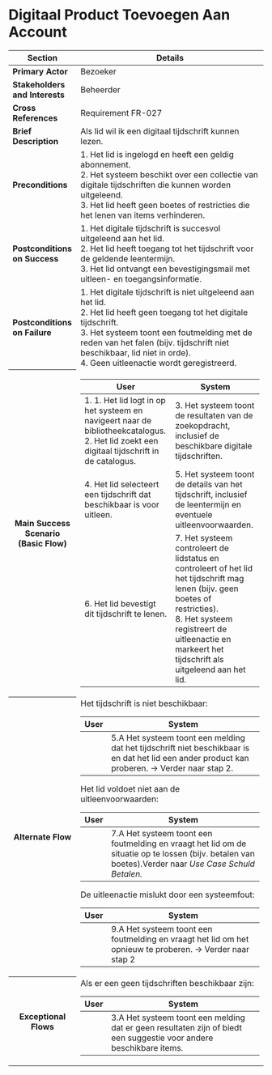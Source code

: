 # Digitaal Product Toevoegen Aan Account
<table>
    <thead>
        <tr>
            <th><strong>Section</strong></th>
            <th><strong>Details</strong></th>
        </tr>
    </thead>
    <tbody>
        <tr>
            <td><strong>Primary Actor</strong></td>
            <td>Bezoeker</td>
        </tr>
        <tr>
            <td><strong>Stakeholders and Interests</strong></td>
            <td>Beheerder</td>
        </tr>
        <tr>
            <td><strong>Cross References</strong></td>
            <td>Requirement FR-027</td>
        </tr>
        <tr>
            <td><strong>Brief Description</strong></td>
            <td>Als lid wil ik een digitaal tijdschrift kunnen lezen.</td>
        </tr>
        <tr>
            <td><strong>Preconditions</strong></td>
            <td>1. Het lid is ingelogd en heeft een geldig abonnement.<br>2. Het systeem beschikt over een collectie van digitale tijdschriften die kunnen worden uitgeleend.<br>3. Het lid heeft geen boetes of restricties die het lenen van items verhinderen.</td>
        </tr>
        <tr>
            <td><strong>Postconditions on Success</strong></td>
            <td>1. Het digitale tijdschrift is succesvol uitgeleend aan het lid.<br>2. Het lid heeft toegang tot het tijdschrift voor de geldende leentermijn.<br>3. Het lid ontvangt een bevestigingsmail met uitleen- en toegangsinformatie.</td>
        </tr>
        <tr>
            <td><strong>Postconditions on Failure</strong></td>
            <td>1. Het digitale tijdschrift is niet uitgeleend aan het lid.<br>2. Het lid heeft geen toegang tot het digitale tijdschrift.<br>3. Het systeem toont een foutmelding met de reden van het falen (bijv. tijdschrift niet beschikbaar, lid niet in orde).<br>4. Geen uitleenactie wordt geregistreerd.</td>
        </tr>
        <tr>
            <th scope="row">Main Success Scenario (Basic Flow)</th>
            <td>
                <table>
                    <thead>
                        <tr>
                            <th scope="col">User</th>
                            <th scope="col">System</th>
                        </tr>
                    </thead>
                    <tbody>
                        <tr>
                            <td>
                                1. 1. Het lid logt in op het systeem en navigeert naar de bibliotheekcatalogus.<br>
                               2. Het lid zoekt een digitaal tijdschrift in de catalogus.<br> </td>
                            <td>
                                3. Het systeem toont de resultaten van de zoekopdracht, inclusief de beschikbare digitale tijdschriften. </td>
							<tr>
                                <td>
                                4. Het lid selecteert een tijdschrift dat beschikbaar is voor uitleen. </td>
                                <td>
                                5. Het systeem toont de details van het tijdschrift, inclusief de leentermijn en eventuele uitleenvoorwaarden.</td>
                            </tr>
                            <tr>
                                <td>
                                6. Het lid bevestigt dit tijdschrift te lenen.<br> </td>
                            <td>
                                7.  Het systeem controleert de lidstatus en controleert of het lid het tijdschrift mag lenen (bijv. geen boetes of restricties).<br> 
                                8. Het systeem registreert de uitleenactie en markeert het tijdschrift als uitgeleend aan het lid.</td>
                            </tr>
                        </tbody>
                    </table>
                </td>
            </tr>
 <tr>
            <th scope="row">Alternate Flow</th>
            <td>
                <div>Het tijdschrift is niet beschikbaar: </div>           
                <table>
                    <thead>
                        <tr>
                            <th scope="col">User</th>
                            <th scope="col">System</th>
                        </tr>
                    </thead>
                    <tbody> 
                        <tr>
                            <td></td>
                            <td>5.A Het systeem toont een melding dat het tijdschrift niet beschikbaar is en dat het lid een ander product kan proberen. → Verder naar stap 2.</td>
                        </tr>
                    </tbody>
                </table><table>
                <div> Het lid voldoet niet aan de uitleenvoorwaarden: </div>
                    <thead>
                        <tr>
                            <th scope="col">User</th>
                            <th scope="col">System</th>
                        </tr>
                    </thead>
                    <tbody> 
                        <tr>
                            <td></td>
                            <td>7.A Het systeem toont een foutmelding en vraagt het lid om de situatie op te lossen (bijv. betalen van boetes).Verder naar <em>Use Case Schuld Betalen.</em></td>
                        </tr>
                    </tbody></table>
        <table>
                <div> De uitleenactie mislukt door een systeemfout: </div>
                    <thead>
                        <tr>
                            <th scope="col">User</th>
                            <th scope="col">System</th>
                        </tr>
                    </thead>
                    <tbody> 
                        <tr>
                            <td></td>
                            <td>9.A Het systeem toont een foutmelding en vraagt het lid om het opnieuw te proberen. → Verder naar stap 2</td>
                        </tr>
                    </tbody>
                </table>
            </td>
        </tr>
<tr>
        <th scope="row">Exceptional Flows</th>
            <td>
                <div> Als er een geen tijdschriften beschikbaar zijn: </div>           
                <table>
                    <thead>
                        <tr>
                            <th scope="col">User</th>
                            <th scope="col">System</th>
                        </tr>
                    </thead>
                    <tbody> 
                        <tr>
                            <td></td>
                            <td>3.A Het systeem toont een melding dat er geen resultaten zijn of biedt een suggestie voor andere beschikbare items.</td>
                        </tr> </tbody>
            </table></td>
    </tbody>
</table>
